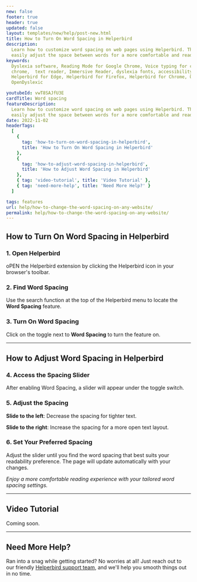```yaml
---
new: false
footer: true
header: true
updated: false
layout: templates/new/help/post-new.html
title: How to Turn On Word Spacing in Helperbird
description:
  Learn how to customize word spacing on web pages using Helperbird. This guide shows you how to
  easily adjust the space between words for a more comfortable and readable text layout.
keywords:
  Dyslexia software, Reading Mode for Google Chrome, Voice typing for chrome, Text to speech for
  chrome,  text reader, Immersive Reader, dyslexia fonts, accessibility software, dyslexia software,
  Helperbird for Edge, Helperbird for Firefox, Helperbird for Chrome, Opendyslexic for Chrome,
  OpenDyslexic

youtubeId: vwT8SAJfU3E
cardTitle: Word spacing
featureDescription:
  Learn how to customize word spacing on web pages using Helperbird. This guide shows you how to
  easily adjust the space between words for a more comfortable and readable text layout.
date: 2022-11-02
headerTags:
  [
    {
      tag: 'how-to-turn-on-word-spacing-in-helperbird',
      title: 'How to Turn On Word Spacing in Helperbird'
    },
    {
      tag: 'how-to-adjust-word-spacing-in-helperbird',
      title: 'How to Adjust Word Spacing in Helperbird'
    },
    { tag: 'video-tutorial', title: 'Video Tutorial' },
    { tag: 'need-more-help', title: 'Need More Help?' }
  ]

tags: features
url: help/how-to-change-the-word-spacing-on-any-website/
permalink: help/how-to-change-the-word-spacing-on-any-website/
---
```


## How to Turn On Word Spacing in Helperbird

### 1. Open Helperbird

oPEN the Helperbird extension by clicking the Helperbird icon in your browser's toolbar.

### 2. Find Word Spacing

Use the search function at the top of the Helperbird menu to locate the **Word Spacing** feature.

### 3. Turn On Word Spacing

Click on the toggle next to **Word Spacing** to turn the feature on.

---

## How to Adjust Word Spacing in Helperbird

### 4. Access the Spacing Slider

After enabling Word Spacing, a slider will appear under the toggle switch.

### 5. Adjust the Spacing

**Slide to the left**: Decrease the spacing for tighter text.

**Slide to the right**: Increase the spacing for a more open text layout.

### 6. Set Your Preferred Spacing

Adjust the slider until you find the word spacing that best suits your readability preference. The
page will update automatically with your changes.

_Enjoy a more comfortable reading experience with your tailored word spacing settings._

---

## Video Tutorial

Coming soon.

---

## Need More Help?

Ran into a snag while getting started? No worries at all! Just reach out to our friendly
[Helperbird support team](/support/), and we'll help you smooth things out in no time.
